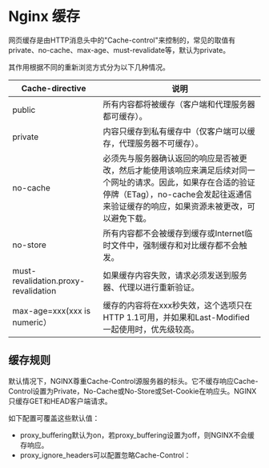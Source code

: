 # Nginx 缓存

网页缓存是由HTTP消息头中的"Cache-control"来控制的，常见的取值有private、no-cache、max-age、must-revalidate等，默认为private。

其作用根据不同的重新浏览方式分为以下几种情况。

| **Cache-directive**                  | **说明**                                                     |
| ------------------------------------ | ------------------------------------------------------------ |
| public                               | 所有内容都将被缓存（客户端和代理服务器都可缓存）。           |
| private                              | 内容只缓存到私有缓存中（仅客户端可以缓存，代理服务器不可缓存）。 |
| no-cache                             | 必须先与服务器确认返回的响应是否被更改，然后才能使用该响应来满足后续对同一个网址的请求。因此，如果存在合适的验证停牌（ETag），no-cache会发起往返通信来验证缓存的响应，如果资源未被更改，可以避免下载。 |
| no-store                             | 所有内容都不会被缓存到缓存或Internet临时文件中，强制缓存和对比缓存都不会触发。 |
| must-revalidation.proxy-revalidation | 如果缓存内容失败，请求必须发送到服务器、代理以进行重新验证。 |
| max-age=xxx(xxx is numeric）         | 缓存的内容将在xxx秒失效，这个选项只在HTTP 1.1可用，并如果和Last-Modified一起使用时，优先级较高。 |



## 缓存规则

默认情况下，NGINX尊重Cache-Control源服务器的标头。它不缓存响应Cache-Control设置为Private，No-Cache或No-Store或Set-Cookie在响应头。NGINX只缓存GET和HEAD客户端请求。

如下配置可覆盖这些默认值：

- proxy_buffering默认为on，若proxy_buffering设置为off，则NGINX不会缓存响应。
- proxy_ignore_headers可以配置忽略Cache-Control：





















































